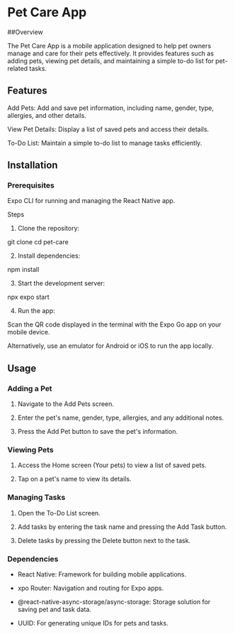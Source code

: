 # Pet Care App

##Overview

The Pet Care App is a mobile application designed to help pet owners manage and care for their pets effectively. It provides features such as adding pets, viewing pet details, and maintaining a simple to-do list for pet-related tasks.

## Features

Add Pets: Add and save pet information, including name, gender, type, allergies, and other details.

View Pet Details: Display a list of saved pets and access their details.

To-Do List: Maintain a simple to-do list to manage tasks efficiently.

## Installation

### Prerequisites

Expo CLI for running and managing the React Native app.

Steps

1. Clone the repository:

 git clone <repository-url>
cd pet-care

 2. Install dependencies:

npm install

3. Start the development server:

npx expo start

4. Run the app:

Scan the QR code displayed in the terminal with the Expo Go app on your mobile device.

Alternatively, use an emulator for Android or iOS to run the app locally.

## Usage

### Adding a Pet

1. Navigate to the Add Pets screen.

2. Enter the pet's name, gender, type, allergies, and any additional notes.

3. Press the Add Pet button to save the pet's information.

### Viewing Pets

1. Access the Home screen (Your pets) to view a list of saved pets.

2. Tap on a pet's name to view its details.

### Managing Tasks

1. Open the To-Do List screen.

2. Add tasks by entering the task name and pressing the Add Task button.

3. Delete tasks by pressing the Delete button next to the task.

### Dependencies

- React Native: Framework for building mobile applications.

- xpo Router: Navigation and routing for Expo apps.

- @react-native-async-storage/async-storage: Storage solution for saving pet and task data.

- UUID: For generating unique IDs for pets and tasks.
